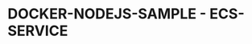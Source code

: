 # DOCKER-NODEJS-SAMPLE - ECS-SERVICE

<!-- BEGINNING OF PRE-COMMIT-TERRAFORM DOCS HOOK -->

<!-- END OF PRE-COMMIT-TERRAFORM DOCS HOOK -->
